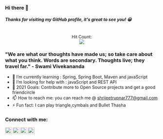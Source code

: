 

<!--
**Shrijeetrupnar/Shrijeetrupnar** is a ✨ _special_ ✨ repository because its `README.md` (this file) appears on your GitHub profile.

Here are some ideas to get you started:
-->
### Hi there 👋
<H5>  Thanks for visiting my GitHub profile, it's great to see you! 😀 </H5>

<p align="center"> 
 <br> Hit Count: </br>
  <img src="https://profile-counter.glitch.me/Shrijeetrupnar/count.svg" />
</p>





### "We are what our thoughts have made us; so take care about what you think. Words are secondary. Thoughts live; they travel far." - Swami Vivekananda
 


- 🌱 I’m currently learning : Spring, Spring Boot, Maven and javaScript
- 🤔 I’m looking for help with :  javaScript and REST API
- 🥅 2021 Goals: Contribute more to Open Source projects and get a good friendcircle
- 📫 How to reach me:  you can reach me @ shrijeetrupnar777@gmail.com
- ⚡ Fun fact: I can play triangle,cymbals and Bullet Thasha

### Connect with me:

[<img align="left" alt="codeSTACKr | LinkedIn" width="22px" src="https://cdn.jsdelivr.net/npm/simple-icons@v3/icons/linkedin.svg" />][linkedin]
[<img align="left" alt="codeSTACKr | Instagram" width="22px" src="https://cdn.jsdelivr.net/npm/simple-icons@v3/icons/twitter.svg" />][twitter]
[<img align="left" alt="codeSTACKr | Instagram" width="22px" src="https://cdn.jsdelivr.net/npm/simple-icons@v3/icons/instagram.svg" />][instagram]
[<img align="left" alt="codeSTACKr | Instagram" width="22px" src="https://cdn.jsdelivr.net/npm/simple-icons@v3/icons/facebook.svg" />][facebook]


[linkedin]: https://www.linkedin.com/in/shrijeet-rupnar/
[twitter]: https://twitter.com/shrijeet_rupnar
[instagram]: https://www.instagram.com/shrijeet_rupnar/
[facebook]: https://www.facebook.com/shrijeet.rupnar.777/
